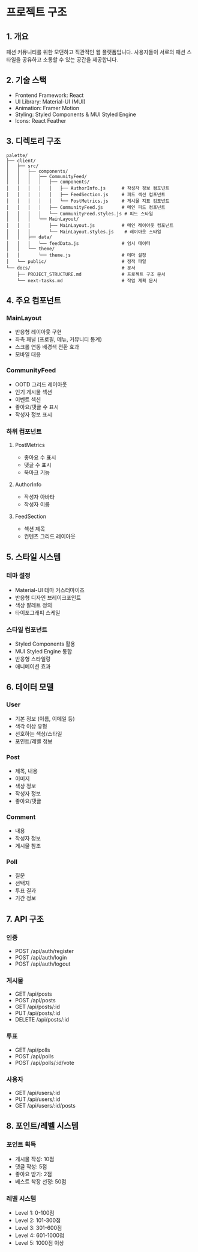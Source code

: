 # 프로젝트 구조

## 1. 개요
패션 커뮤니티를 위한 모던하고 직관적인 웹 플랫폼입니다. 사용자들이 서로의 패션 스타일을 공유하고 소통할 수 있는 공간을 제공합니다.

## 2. 기술 스택
- Frontend Framework: React
- UI Library: Material-UI (MUI)
- Animation: Framer Motion
- Styling: Styled Components & MUI Styled Engine
- Icons: React Feather

## 3. 디렉토리 구조

```
palette/
├── client/
│   ├── src/
│   │   ├── components/
│   │   │   ├── CommunityFeed/
│   │   │   │   ├── components/
│   │   │   │   │   ├── AuthorInfo.js      # 작성자 정보 컴포넌트
│   │   │   │   │   ├── FeedSection.js     # 피드 섹션 컴포넌트
│   │   │   │   │   └── PostMetrics.js     # 게시물 지표 컴포넌트
│   │   │   │   ├── CommunityFeed.js       # 메인 피드 컴포넌트
│   │   │   │   └── CommunityFeed.styles.js # 피드 스타일
│   │   │   └── MainLayout/
│   │   │       ├── MainLayout.js          # 메인 레이아웃 컴포넌트
│   │   │       └── MainLayout.styles.js    # 레이아웃 스타일
│   │   ├── data/
│   │   │   └── feedData.js                # 임시 데이터
│   │   └── theme/
│   │       └── theme.js                   # 테마 설정
│   └── public/                            # 정적 파일
└── docs/                                  # 문서
    ├── PROJECT_STRUCTURE.md               # 프로젝트 구조 문서
    └── next-tasks.md                      # 작업 계획 문서
```

## 4. 주요 컴포넌트

### MainLayout
- 반응형 레이아웃 구현
- 좌측 패널 (프로필, 메뉴, 커뮤니티 통계)
- 스크롤 연동 배경색 전환 효과
- 모바일 대응

### CommunityFeed
- OOTD 그리드 레이아웃
- 인기 게시물 섹션
- 이벤트 섹션
- 좋아요/댓글 수 표시
- 작성자 정보 표시

### 하위 컴포넌트
1. PostMetrics
   - 좋아요 수 표시
   - 댓글 수 표시
   - 북마크 기능

2. AuthorInfo
   - 작성자 아바타
   - 작성자 이름

3. FeedSection
   - 섹션 제목
   - 컨텐츠 그리드 레이아웃

## 5. 스타일 시스템

### 테마 설정
- Material-UI 테마 커스터마이즈
- 반응형 디자인 브레이크포인트
- 색상 팔레트 정의
- 타이포그래피 스케일

### 스타일 컴포넌트
- Styled Components 활용
- MUI Styled Engine 통합
- 반응형 스타일링
- 애니메이션 효과

## 6. 데이터 모델

### User
- 기본 정보 (이름, 이메일 등)
- 색각 이상 유형
- 선호하는 색상/스타일
- 포인트/레벨 정보

### Post
- 제목, 내용
- 이미지
- 색상 정보
- 작성자 정보
- 좋아요/댓글

### Comment
- 내용
- 작성자 정보
- 게시물 참조

### Poll
- 질문
- 선택지
- 투표 결과
- 기간 정보

## 7. API 구조

### 인증
- POST /api/auth/register
- POST /api/auth/login
- POST /api/auth/logout

### 게시물
- GET /api/posts
- POST /api/posts
- GET /api/posts/:id
- PUT /api/posts/:id
- DELETE /api/posts/:id

### 투표
- GET /api/polls
- POST /api/polls
- POST /api/polls/:id/vote

### 사용자
- GET /api/users/:id
- PUT /api/users/:id
- GET /api/users/:id/posts

## 8. 포인트/레벨 시스템

### 포인트 획득
- 게시물 작성: 10점
- 댓글 작성: 5점
- 좋아요 받기: 2점
- 베스트 착장 선정: 50점

### 레벨 시스템
- Level 1: 0-100점
- Level 2: 101-300점
- Level 3: 301-600점
- Level 4: 601-1000점
- Level 5: 1000점 이상 